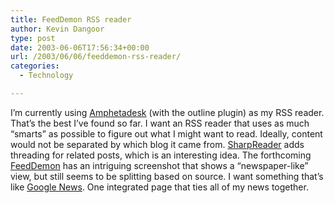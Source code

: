 ```yaml
---
title: FeedDemon RSS reader
author: Kevin Dangoor
type: post
date: 2003-06-06T17:56:34+00:00
url: /2003/06/06/feeddemon-rss-reader/
categories:
  - Technology

---
```

I&#8217;m currently using [Amphetadesk][1] (with the outline plugin) as my RSS reader. That&#8217;s the best I&#8217;ve found so far. I want an RSS reader that uses as much &#8220;smarts&#8221; as possible to figure out what I might want to read. Ideally, content would not be separated by which blog it came from. [SharpReader][2] adds threading for related posts, which is an interesting idea. The forthcoming [FeedDemon][3] has an intriguing screenshot that shows a &#8220;newspaper-like&#8221; view, but still seems to be splitting based on source. I want something that&#8217;s like [Google News][4]. One integrated page that ties all of my news together.

 [1]: http://www.disobey.com/amphetadesk/
 [2]: http://www.sharpreader.net
 [3]: http://www.bradsoft.com/feeddemon/ "FeedDemon (Coming Soon)"
 [4]: http://news.google.com